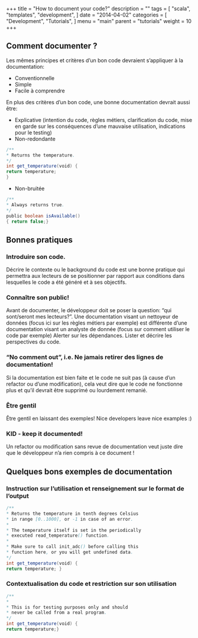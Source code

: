 +++
title = "How to document your code?"
description = ""
tags = [
    "scala",
    "templates",
    "development",
]
date = "2014-04-02"
categories = [
    "Development",
    "Tutorials",
]
menu = "main"
parent = "tutorials"
weight = 10
+++

## Comment documenter ?
Les mêmes principes et critères d’un bon code devraient s’appliquer à la documentation:
- Conventionnelle
- Simple
- Facile à comprendre

En plus des critères d’un bon code, une bonne documentation devrait aussi être:
- Explicative (intention du code, règles métiers, clarification du code, mise en garde sur les conséquences d’une mauvaise
utilisation, indications pour le testing)
- Non-redondante

```scala
/**
* Returns the temperature.
*/
int get_temperature(void) {
return temperature;
}
```

- Non-bruitée
```scala
/**
* Always returns true.
*/
public boolean isAvailable()
{ return false;}
```

## Bonnes pratiques
### Introduire son code.
Décrire le contexte ou le background du code est une bonne pratique qui permettra aux lecteurs de se positionner par
rapport aux conditions dans lesquelles le code a été généré et à ses objectifs.
### Connaître son public!
Avant de documenter, le développeur doit se poser la question: “qui sont/seront mes lecteurs?”. Une documentation visant
un nettoyeur de données (focus ici sur les règles métiers par exemple) est différente d’une documentation visant un
analyste de donnée (focus sur comment utiliser le code par exemple)
Alerter sur les dépendances. Lister et décrire les perspectives du code.
### “No comment out”, i.e. Ne jamais retirer des lignes de documentation!
Si la documentation est bien faite et le code ne suit pas (à cause d’un refactor ou d’une modification), cela veut dire que le
code ne fonctionne plus et qu’il devrait être supprimé ou lourdement remanié.
### Être gentil 
Être gentil en laissant des exemples! Nice developers leave nice examples :)
### KID - keep it documented!
Un refactor ou modification sans revue de documentation veut juste dire que le développeur n’a rien compris à ce
document !

## Quelques bons exemples de documentation
### Instruction sur l’utilisation et renseignement sur le format de l’output

```scala
/**
* Returns the temperature in tenth degrees Celsius
* in range [0..1000], or -1 in case of an error.
*
* The temperature itself is set in the periodically
* executed read_temperature() function.
*
* Make sure to call init_adc() before calling this
* function here, or you will get undefined data.
*/
int get_temperature(void) {
return temperature; }
```

### Contextualisation du code et restriction sur son utilisation

```scala
/**
*
* This is for testing purposes only and should
* never be called from a real program.
*/
int get_temperature(void) {
return temperature;}
```


